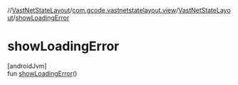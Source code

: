 //[VastNetStateLayout](../../../index.md)/[com.gcode.vastnetstatelayout.view](../index.md)/[VastNetStateLayout](index.md)/[showLoadingError](show-loading-error.md)

# showLoadingError

[androidJvm]\
fun [showLoadingError](show-loading-error.md)()
